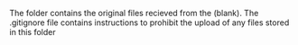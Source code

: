 The folder contains the original files recieved from the (blank). The .gitignore file contains instructions to prohibit the upload of any files stored in this folder
